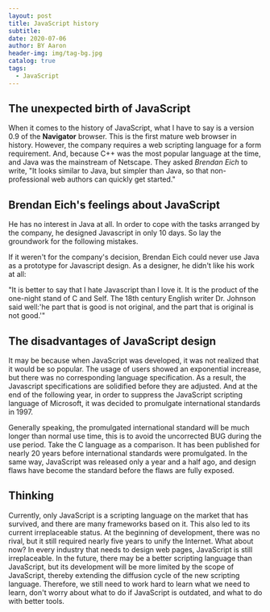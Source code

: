 ```yaml
---
layout: post
title: JavaScript history
subtitle:
date: 2020-07-06
author: BY Aaron
header-img: img/tag-bg.jpg
catalog: true
tags:
  - JavaScript
---
```

## The unexpected birth of JavaScript
When it comes to the history of JavaScript, what I have to say is a version 0.9 of the **Navigator** browser. This is the first mature web browser in history. However, the company requires a web scripting language for a form requirement. And, because C++ was the most popular language at the time, and Java was the mainstream of Netscape. They asked *Brendan Eich* to write, "It looks similar to Java, but simpler than Java, so that non-professional web authors can quickly get started."

## Brendan Eich's feelings about JavaScript
He has no interest in Java at all. In order to cope with the tasks arranged by the company, he designed Javascript in only 10 days. So lay the groundwork for the following mistakes.

If it weren't for the company's decision, Brendan Eich could never use Java as a prototype for Javascript design. As a designer, he didn't like his work at all:

"It is better to say that I hate Javascript than I love it. It is the product of the one-night stand of C and Self. The 18th century English writer Dr. Johnson said well:'he part that is good is not original, and the part that is original is not good.'"

## The disadvantages of JavaScript design
It may be because when JavaScript was developed, it was not realized that it would be so popular. The usage of users showed an exponential increase, but there was no corresponding language specification. As a result, the Javascript specifications are solidified before they are adjusted. And at the end of the following year, in order to suppress the JavaScript scripting language of Microsoft, it was decided to promulgate international standards in 1997.

Generally speaking, the promulgated international standard will be much longer than normal use time, this is to avoid the uncorrected BUG during the use period. Take the C language as a comparison. It has been published for nearly 20 years before international standards were promulgated. In the same way, JavaScript was released only a year and a half ago, and design flaws have become the standard before the flaws are fully exposed.

## Thinking
Currently, only JavaScript is a scripting language on the market that has survived, and there are many frameworks based on it. This also led to its current irreplaceable status. At the beginning of development, there was no rival, but it still required nearly five years to unify the Internet. What about now? In every industry that needs to design web pages, JavaScript is still irreplaceable. In the future, there may be a better scripting language than JavaScript, but its development will be more limited by the scope of JavaScript, thereby extending the diffusion cycle of the new scripting language. Therefore, we still need to work hard to learn what we need to learn, don't worry about what to do if JavaScript is outdated, and what to do with better tools.
